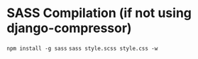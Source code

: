 # SASS Compilation (if not using django-compressor)

`npm install -g sass`
`sass style.scss style.css -w`
